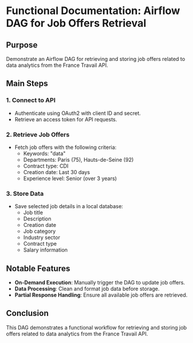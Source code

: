 # Functional Documentation: Airflow DAG for Job Offers Retrieval

## Purpose
Demonstrate an Airflow DAG for retrieving and storing job offers related to data analytics from the France Travail API.

## Main Steps

### 1. Connect to API
- Authenticate using OAuth2 with client ID and secret.
- Retrieve an access token for API requests.

### 2. Retrieve Job Offers
- Fetch job offers with the following criteria:
  - Keywords: "data"
  - Departments: Paris (75), Hauts-de-Seine (92)
  - Contract type: CDI
  - Creation date: Last 30 days
  - Experience level: Senior (over 3 years)

### 3. Store Data
- Save selected job details in a local database:
  - Job title
  - Description
  - Creation date
  - Job category
  - Industry sector
  - Contract type
  - Salary information

## Notable Features
- **On-Demand Execution**: Manually trigger the DAG to update job offers.
- **Data Processing**: Clean and format job data before storage.
- **Partial Response Handling**: Ensure all available job offers are retrieved.

## Conclusion
This DAG demonstrates a functional workflow for retrieving and storing job offers related to data analytics from the France Travail API.